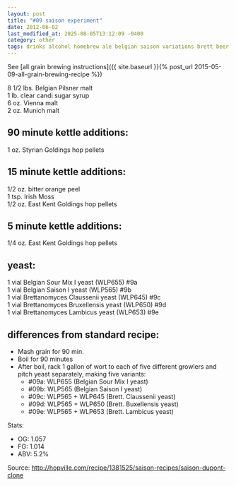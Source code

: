 ```yaml
---
layout: post
title: "#09 saison experiment"
date: 2012-06-02
last_modified_at: 2025-08-05T13:12:09 -0400
category: other
tags: drinks alcohol homebrew ale belgian saison variations brett beer
---
```

See  [all grain brewing instructions]({{ site.baseurl }}{% post_url 2015-05-09-all-grain-brewing-recipe %})

8 1/2 lbs. Belgian Pilsner malt  
1 lb. clear candi sugar syrup  
6 oz. Vienna malt  
2 oz. Munich malt  

## 90 minute kettle additions:

1 oz. Styrian Goldings hop pellets

## 15 minute kettle additions:

1/2 oz. bitter orange peel  
1 tsp. Irish Moss  
1/2 oz. East Kent Goldings hop pellets

## 5 minute kettle additions:

1/4 oz. East Kent Goldings hop pellets

## yeast:

1 vial Belgian Sour Mix I yeast (WLP655) #9a  
1 vial Belgian Saison I yeast (WLP565) #9b  
1 vial Brettanomyces Claussenii yeast (WLP645) #9c  
1 vial Brettanomyces Bruxellensis yeast (WLP650) #9d  
1 vial Brettanomyces Lambicus yeast (WLP653) #9e

## differences from standard recipe:
* Mash grain for 90 min.
* Boil for 90 minutes
* After boil, rack 1 gallon of wort to each of five different growlers and pitch
  yeast separately, making five variants:
  * #09a: WLP655 (Belgian Sour Mix I yeast)
  * #09b: WLP565 (Belgian Saison I yeast)
  * #09c: WLP565 + WLP645 (Brett. Claussenii yeast)
  * #09d: WLP565 + WLP650 (Brett. Buxellensis yeast)
  * #09e: WLP565 + WLP653 (Brett. Lambicus yeast)

Stats:
* OG: 1.057
* FG: 1.014
* ABV: 5.2%

Source: <http://hopville.com/recipe/1381525/saison-recipes/saison-dupont-clone>
